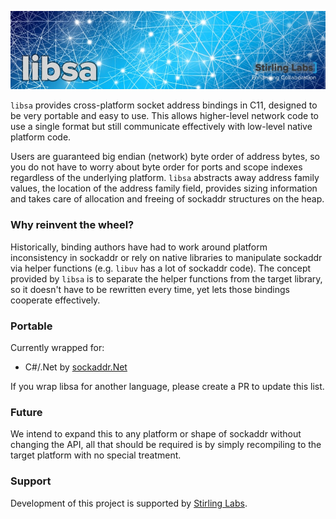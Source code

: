 ![libsa](docs/libsa.jpg)

`libsa` provides cross-platform socket address bindings in C11, designed to be very portable and easy to use.  This allows higher-level network code to use a single format but still communicate effectively with low-level native platform code.

Users are guaranteed big endian (network) byte order of address bytes, so you do not have to worry about byte order for ports and scope indexes regardless of the underlying platform.  `libsa` abstracts away address family values, the location of the address family field, provides sizing information and takes care of allocation and freeing of sockaddr structures on the heap.

### Why reinvent the wheel?

Historically, binding authors have had to work around platform inconsistency in sockaddr or rely on native libraries to manipulate sockaddr via helper functions (e.g. `libuv` has a lot of sockaddr code).  The concept provided by `libsa` is to separate the helper functions from the target library, so it doesn't have to be rewritten every time, yet lets those bindings cooperate effectively.

### Portable

Currently wrapped for:

- C#/.Net by [sockaddr.Net](https://github.com/StirlingLabs/sockaddr.Net)

If you wrap libsa for another language, please create a PR to update this list.

### Future

We intend to expand this to any platform or shape of sockaddr without changing the API, all that should be required is by simply recompiling to the target platform with no special treatment.

### Support

Development of this project is supported by [Stirling Labs](https://stirlinglabs.github.io).
